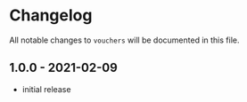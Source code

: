 # Changelog

All notable changes to `vouchers` will be documented in this file.

## 1.0.0 - 2021-02-09

- initial release
